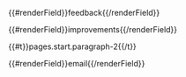 {{#renderField}}feedback{{/renderField}}

{{#renderField}}improvements{{/renderField}}

<p>{{#t}}pages.start.paragraph-2{{/t}}</p>

{{#renderField}}email{{/renderField}}
